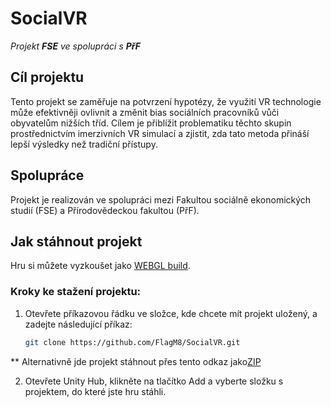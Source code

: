 # SocialVR

*Projekt __FSE__ ve spolupráci s __PřF__*

## Cíl projektu
Tento projekt se zaměřuje na potvrzení hypotézy, že využití VR technologie může efektivněji ovlivnit a změnit bias sociálních pracovníků vůči obyvatelům nižších tříd. Cílem je přiblížit problematiku těchto skupin prostřednictvím imerzivních VR simulací a zjistit, zda tato metoda přináší lepší výsledky než tradiční přístupy.

## Spolupráce
Projekt je realizován ve spolupráci mezi Fakultou sociálně ekonomických studií (FSE) a Přírodovědeckou fakultou (PřF).



## Jak stáhnout projekt

Hru si můžete vyzkoušet jako [WEBGL build](https://flagm8.github.io/SocialVR/SocialVR-test1/).

### Kroky ke stažení projektu:

1. Otevřete příkazovou řádku ve složce, kde chcete mít projekt uložený, a zadejte následující příkaz:
   ```bash
   git clone https://github.com/FlagM8/SocialVR.git

  ** Alternativně jde projekt stáhnout přes tento odkaz jako[ZIP](https://github.com/FlagM8/SocialVR/archive/refs/heads/main.zip)
  
2. Otevřete Unity Hub, klikněte na tlačítko Add a vyberte složku s projektem, do které jste hru stáhli.
